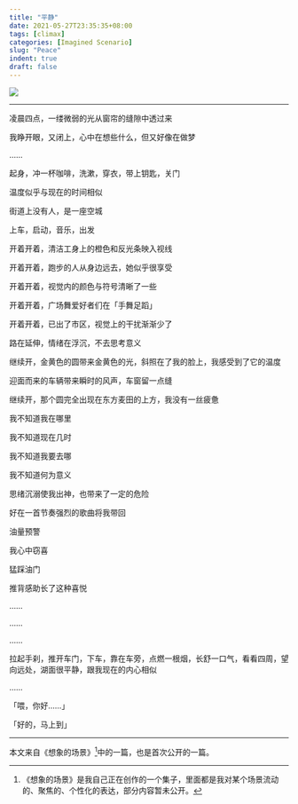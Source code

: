 ```yaml
---
title: "平静"
date: 2021-05-27T23:35:35+08:00
tags: [climax]
categories: [Imagined Scenario]
slug: "Peace"
indent: true
draft: false
---
```


![](https://dawnblog-1300625500.cos.ap-guangzhou.myqcloud.com/images/20210615094026.jpeg)

---

凌晨四点，一缕微弱的光从窗帘的缝隙中透过来

我睁开眼，又闭上，心中在想些什么，但又好像在做梦

……

起身，冲一杯咖啡，洗漱，穿衣，带上钥匙，关门

温度似乎与现在的时间相似

街道上没有人，是一座空城

上车，启动，音乐，出发

开着开着，清洁工身上的橙色和反光条映入视线

开着开着，跑步的人从身边远去，她似乎很享受

开着开着，视觉内的颜色与符号清晰了一些

开着开着，广场舞爱好者们在「手舞足蹈」

开着开着，已出了市区，视觉上的干扰渐渐少了

路在延伸，情绪在浮沉，不去思考意义

继续开，金黄色的圆带来金黄色的光，斜照在了我的脸上，我感受到了它的温度

迎面而来的车辆带来瞬时的风声，车窗留一点缝

继续开，那个圆完全出现在东方麦田的上方，我没有一丝疲惫

我不知道我在哪里

我不知道现在几时

我不知道我要去哪

我不知道何为意义

思绪沉溺使我出神，也带来了一定的危险

好在一首节奏强烈的歌曲将我带回

油量预警

我心中窃喜

猛踩油门

推背感助长了这种喜悦

……

……

……

拉起手刹，推开车门，下车，靠在车旁，点燃一根烟，长舒一口气，看看四周，望向远处，湖面很平静，跟我现在的内心相似

……

「喂，你好……」

「好的，马上到」

---

本文来自《想象的场景》[^1]中的一篇，也是首次公开的一篇。

[^1]: 《想象的场景》是我自己正在创作的一个集子，里面都是我对某个场景流动的、聚焦的、个性化的表达，部分内容暂未公开。

